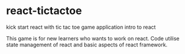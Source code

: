 # react-tictactoe
kick start react with tic tac toe game application
intro to react 


This game is for new learners who wants to work on react. Code utilise state management of react and basic aspects of react framework. 

